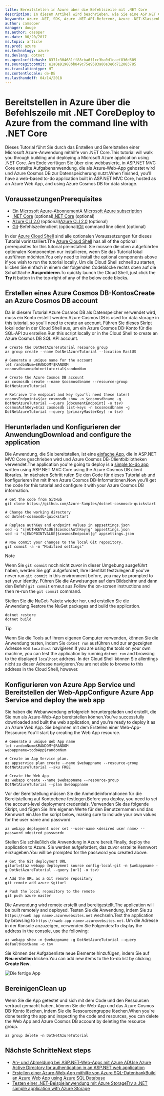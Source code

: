```yaml
---
title: Bereitstellen in Azure über die Befehlszeile mit .NET Core
description: In diesem Artikel wird beschrieben, wie Sie eine ASP.NET Core-Anwendung mithilfe von Befehlszeilentools in einer Azure App Service-Instanz bereitstellen.
keywords: Azure .NET, SDK, Azure .NET-API-Referenz, Azure .NET-Klassenbibliothek
author: camsoper
manager: douge
ms.author: casoper
ms.date: 06/20/2017
ms.topic: article
ms.prod: azure
ms.technology: azure
ms.devlang: dotnet
ms.openlocfilehash: 8371c304681ff88cba6f1cc3ba0d1caef836d609
ms.sourcegitcommit: e1a0e91988bb849c75e9583a80e3e6d712083785
ms.translationtype: HT
ms.contentlocale: de-DE
ms.lasthandoff: 04/14/2018
---
```

# <a name="deploy-to-azure-from-the-command-line-with-net-core"></a><span data-ttu-id="81115-104">Bereitstellen in Azure über die Befehlszeile mit .NET Core</span><span class="sxs-lookup"><span data-stu-id="81115-104">Deploy to Azure from the command line with .NET Core</span></span>

<span data-ttu-id="81115-105">Dieses Tutorial führt Sie durch das Erstellen und Bereitstellen einer Microsoft Azure-Anwendung mithilfe von .NET Core.</span><span class="sxs-lookup"><span data-stu-id="81115-105">This tutorial will walk you through building and deploying a Microsoft Azure application using .NET Core.</span></span>  <span data-ttu-id="81115-106">Am Ende verfügen Sie über eine webbasierte, in ASP.NET MVC Core erstellte Aufgabenanwendung, die als Azure-Web-App gehostet wird und Azure Cosmos DB zur Datenspeicherung nutzt.</span><span class="sxs-lookup"><span data-stu-id="81115-106">When finished, you'll have a web-based to-do application built in ASP.NET MVC Core, hosted as an Azure Web App, and using Azure Cosmos DB for data storage.</span></span>

## <a name="prerequisites"></a><span data-ttu-id="81115-107">Voraussetzungen</span><span class="sxs-lookup"><span data-stu-id="81115-107">Prerequisites</span></span>

* <span data-ttu-id="81115-108">Ein [Microsoft Azure-Abonnement](https://azure.microsoft.com/free/)</span><span class="sxs-lookup"><span data-stu-id="81115-108">A [Microsoft Azure subscription](https://azure.microsoft.com/free/)</span></span>
* <span data-ttu-id="81115-109">[.NET Core](https://www.microsoft.com/net/download/core) (optional)</span><span class="sxs-lookup"><span data-stu-id="81115-109">[.NET Core](https://www.microsoft.com/net/download/core) (optional)</span></span>
* <span data-ttu-id="81115-110">[Azure CLI 2.0](/cli/azure/install-az-cli2) (optional)</span><span class="sxs-lookup"><span data-stu-id="81115-110">[Azure CLI 2.0](/cli/azure/install-az-cli2) (optional)</span></span>
* <span data-ttu-id="81115-111">[Git](https://www.git-scm.com/)-Befehlszeilenclient (optional)</span><span class="sxs-lookup"><span data-stu-id="81115-111">[Git](https://www.git-scm.com/) command line client (optional)</span></span>

<span data-ttu-id="81115-112">In der [Azure Cloud Shell](/azure/cloud-shell/) sind alle optionalen Voraussetzungen für dieses Tutorial vorinstalliert.</span><span class="sxs-lookup"><span data-stu-id="81115-112">The [Azure Cloud Shell](/azure/cloud-shell/) has all of the optional prerequisites for this tutorial preinstalled.</span></span>  <span data-ttu-id="81115-113">Sie müssen die oben aufgeführten optionalen Komponenten nur installieren, wenn Sie das Tutorial lokal ausführen möchten.</span><span class="sxs-lookup"><span data-stu-id="81115-113">You only need to install the optional components above if you wish to run the tutorial locally.</span></span>  <span data-ttu-id="81115-114">Um die Cloud Shell schnell zu starten, klicken Sie einfach in einem der folgenden Codeblöcke rechts oben auf die Schaltfläche **Ausprobieren**.</span><span class="sxs-lookup"><span data-stu-id="81115-114">To quickly launch the Cloud Shell, just click the **Try it** button in the top-right of any of the below code blocks.</span></span>

## <a name="create-an-azure-cosmos-db-account"></a><span data-ttu-id="81115-115">Erstellen eines Azure Cosmos DB-Kontos</span><span class="sxs-lookup"><span data-stu-id="81115-115">Create an Azure Cosmos DB account</span></span>

<span data-ttu-id="81115-116">Da in diesem Tutorial Azure Cosmos DB als Datenspeicher verwendet wird, muss ein Konto erstellt werden.</span><span class="sxs-lookup"><span data-stu-id="81115-116">Azure Cosmos DB is used for data storage in this tutorial, so you'll need to create an account.</span></span>  <span data-ttu-id="81115-117">Führen Sie dieses Skript lokal oder in der Cloud Shell aus, um ein Azure Cosmos DB-Konto für die SQL-API zu erstellen.</span><span class="sxs-lookup"><span data-stu-id="81115-117">Run this script locally or in the Cloud Shell to create an Azure Cosmos DB SQL API account.</span></span>

```azurecli-interactive
# Create the DotNetAzureTutorial resource group
az group create --name DotNetAzureTutorial --location EastUS

# Generate a unique name for the account
let randomNum=$RANDOM*$RANDOM
cosmosdbname=dotnettutorial$randomNum

# Create the Azure Cosmos DB account
az cosmosdb create --name $cosmosdbname --resource-group DotNetAzureTutorial

# Retrieve the endpoint and key (you'll need these later)
cosmosEndpoint=$(az cosmosdb show -n $cosmosdbname -g DotNetAzureTutorial --query [documentEndpoint] -o tsv)
cosmosAuthKey=$(az cosmosdb list-keys -n $cosmosdbname -g DotNetAzureTutorial --query [primaryMasterKey] -o tsv)

```

## <a name="download-and-configure-the-application"></a><span data-ttu-id="81115-118">Herunterladen und Konfigurieren der Anwendung</span><span class="sxs-lookup"><span data-stu-id="81115-118">Download and configure the application</span></span>

<span data-ttu-id="81115-119">Die Anwendung, die Sie bereitstellen, ist eine [einfache App](https://github.com/Azure-Samples/dotnet-cosmosdb-quickstart/), die in ASP.NET MVC Core geschrieben wird und Azure Cosmos DB-Clientbibliotheken verwendet.</span><span class="sxs-lookup"><span data-stu-id="81115-119">The application you're going to deploy is a [simple to-do app](https://github.com/Azure-Samples/dotnet-cosmosdb-quickstart/) written using ASP.NET MVC Core using the Azure Cosmos DB client libraries.</span></span>  <span data-ttu-id="81115-120">Im nächsten Schritt rufen Sie den Code für dieses Tutorial ab und konfigurieren ihn mit Ihren Azure Cosmos DB-Informationen.</span><span class="sxs-lookup"><span data-stu-id="81115-120">Now you'll get the code for this tutorial and configure it with your Azure Cosmos DB information.</span></span>

```azurecli-interactive
# Get the code from GitHub
git clone https://github.com/Azure-Samples/dotnet-cosmosdb-quickstart

# Change the working directory
cd dotnet-cosmosdb-quickstart

# Replace authKey and endpoint values in appsettings.json
sed -i "s|AUTHKEYVALUE|$cosmosAuthKey|g" appsettings.json
sed -i "s|ENDPOINTVALUE|$cosmosEndpoint|g" appsettings.json

# Now commit your changes to the local Git repository.
git commit -a -m "Modified settings"

```

> [!NOTE]
> <span data-ttu-id="81115-121">Wenn Sie `git commit` noch nicht zuvor in dieser Umgebung ausgeführt haben, werden Sie ggf. aufgefordert, Ihre Identität festzulegen.</span><span class="sxs-lookup"><span data-stu-id="81115-121">If you've never run `git commit` in this environment before, you may be prompted to set your identity.</span></span> <span data-ttu-id="81115-122">Führen Sie die Anweisungen auf dem Bildschirm und dann den Befehl `git commit` erneut aus.</span><span class="sxs-lookup"><span data-stu-id="81115-122">Follow the on-screen instructions and then re-run the `git commit` command.</span></span>

<span data-ttu-id="81115-123">Stellen Sie die NuGet-Pakete wieder her, und erstellen Sie die Anwendung.</span><span class="sxs-lookup"><span data-stu-id="81115-123">Restore the NuGet packages and build the application.</span></span>

```azurecli-interactive
dotnet restore
dotnet build
```

> [!TIP]
> <span data-ttu-id="81115-124">Wenn Sie die Tools auf Ihrem eigenen Computer verwenden, können Sie die Anwendung testen, indem Sie `dotnet run` ausführen und zur angezeigten Adresse von `localhost` navigieren.</span><span class="sxs-lookup"><span data-stu-id="81115-124">If you are using the tools on your own machine, you can test the application by running `dotnet run` and browsing to the displayed `localhost` address.</span></span>  <span data-ttu-id="81115-125">In der Cloud Shell können Sie allerdings nicht zu dieser Adresse navigieren.</span><span class="sxs-lookup"><span data-stu-id="81115-125">You are not able to browse to this address in the Cloud Shell, however.</span></span>  

## <a name="configure-azure-app-service-and-deploy-the-web-app"></a><span data-ttu-id="81115-126">Konfigurieren von Azure App Service und Bereitstellen der Web-App</span><span class="sxs-lookup"><span data-stu-id="81115-126">Configure Azure App Service and deploy the web app</span></span>

<span data-ttu-id="81115-127">Sie haben die Webanwendung erfolgreich heruntergeladen und erstellt, die Sie nun als Azure-Web-App bereitstellen können.</span><span class="sxs-lookup"><span data-stu-id="81115-127">You've successfully downloaded and built the web application, and you're ready to deploy it as an Azure Web App.</span></span>  <span data-ttu-id="81115-128">Sie beginnen mit dem Erstellen einer Web-App-Ressource.</span><span class="sxs-lookup"><span data-stu-id="81115-128">You'll start by creating the Web App resource.</span></span>

```azurecli-interactive
# Generate a unique Web App name
let randomNum=$RANDOM*$RANDOM
webappname=todoApp$randomNum

# Create an App Service plan.
az appservice plan create --name $webappname --resource-group DotNetAzureTutorial --sku FREE

# Create the Web App
az webapp create --name $webappname --resource-group DotNetAzureTutorial --plan $webappname

```

<span data-ttu-id="81115-129">Vor der Bereitstellung müssen Sie die Anmeldeinformationen für die Bereitstellung auf Kontoebene festlegen.</span><span class="sxs-lookup"><span data-stu-id="81115-129">Before you deploy, you need to set the account-level deployment credentials.</span></span>  <span data-ttu-id="81115-130">Verwenden Sie das folgende Skript, und fügen Sie Ihre eigenen Werte für den Benutzernamen und das Kennwort ein.</span><span class="sxs-lookup"><span data-stu-id="81115-130">Use the script below, making sure to include your own values for the user name and password.</span></span>

```azurecli-interactive
az webapp deployment user set --user-name <desired user name> --password <desired password>
```

<span data-ttu-id="81115-131">Stellen Sie schließlich die Anwendung in Azure bereit.</span><span class="sxs-lookup"><span data-stu-id="81115-131">Finally, deploy the application to Azure.</span></span>  <span data-ttu-id="81115-132">Sie werden aufgefordert, das zuvor erstellte Kennwort einzugeben.</span><span class="sxs-lookup"><span data-stu-id="81115-132">You will be prompted for the password you created above.</span></span>

```azurecli-interactive
# Get the Git deployment URL
giturl=$(az webapp deployment source config-local-git -n $webappname -g DotNetAzureTutorial --query [url] -o tsv)

# Add the URL as a Git remote repository
git remote add azure $giturl

# Push the local repository to the remote
git push azure master
```

<span data-ttu-id="81115-133">Die Anwendung wird remote erstellt und bereitgestellt.</span><span class="sxs-lookup"><span data-stu-id="81115-133">The application will be built remotely and deployed.</span></span>  <span data-ttu-id="81115-134">Testen Sie die Anwendung, indem Sie zu `https://<web app name>.azurewebsites.net` wechseln.</span><span class="sxs-lookup"><span data-stu-id="81115-134">Test the application by browsing to `https://<web app name>.azurewebsites.net`.</span></span>  <span data-ttu-id="81115-135">Um die Adresse in der Konsole anzuzeigen, verwenden Sie Folgendes:</span><span class="sxs-lookup"><span data-stu-id="81115-135">To display the address in the console, use the following:</span></span>

```azurecli-interactive
az webapp show -n $webappname -g DotNetAzureTutorial --query defaultHostName -o tsv
```

<span data-ttu-id="81115-136">Sie können der Aufgabenliste neue Elemente hinzufügen, indem Sie auf **Neu erstellen** klicken.</span><span class="sxs-lookup"><span data-stu-id="81115-136">You can add new items to the to-do list by clicking **Create New**.</span></span>

![Die fertige App](./media/dotnet-quickstart/todo.png)

## <a name="clean-up"></a><span data-ttu-id="81115-138">Bereinigen</span><span class="sxs-lookup"><span data-stu-id="81115-138">Clean up</span></span>

<span data-ttu-id="81115-139">Wenn Sie die App getestet und sich mit dem Code und den Ressourcen vertraut gemacht haben, können Sie die Web-App und das Azure Cosmos DB-Konto löschen, indem Sie die Ressourcengruppe löschen.</span><span class="sxs-lookup"><span data-stu-id="81115-139">When you're done testing the app and inspecting the code and resources, you can delete the Web App and Azure Cosmos DB account by deleting the resource group.</span></span>

```azurecli-interactive
az group delete -n DotNetAzureTutorial
```

## <a name="next-steps"></a><span data-ttu-id="81115-140">Nächste Schritte</span><span class="sxs-lookup"><span data-stu-id="81115-140">Next steps</span></span>

* [<span data-ttu-id="81115-141">An- und Abmeldung bei ASP.NET-Web-Apps mit Azure AD</span><span class="sxs-lookup"><span data-stu-id="81115-141">Use Azure Active Directory for authentication in an ASP.NET web application</span></span>](/azure/active-directory/develop/active-directory-devquickstarts-webapp-dotnet)
* [<span data-ttu-id="81115-142">Erstellen einer Azure-Web-App mithilfe von Azure SQL-Datenbank</span><span class="sxs-lookup"><span data-stu-id="81115-142">Build an Azure Web App using Azure SQL Database</span></span>](/azure/app-service-web/web-sites-dotnet-get-started)
* [<span data-ttu-id="81115-143">Testen einer .NET-Beispielanwendung mit Azure Storage</span><span class="sxs-lookup"><span data-stu-id="81115-143">Try a .NET sample application with Azure Storage</span></span>](/azure/storage/storage-samples-dotnet)


